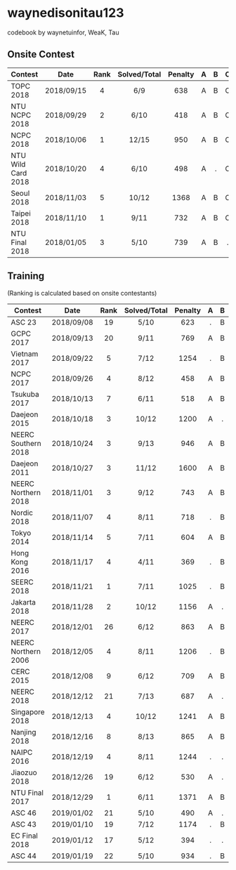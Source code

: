 waynedisonitau123
================

codebook by waynetuinfor, WeaK, Tau

## Onsite Contest
| Contest                  | Date          | Rank | Solved/Total | Penalty | A | B | C | D | E | F | G | H | I | J | K | L | M | N | O |
|--------------------------|:-------------:|:----:|:------------:|:-------:|:-:|:-:|:-:|:-:|:-:|:-:|:-:|:-:|:-:|:-:|:-:|:-:|:-:|:-:|:-:|
| TOPC 2018                | 2018/09/15    |   4  |     6/9      |   638   | A | B | C | D | E | F | . | . | . |
| NTU NCPC 2018            | 2018/09/29    |   2  |     6/10     |   418   | A | B | C | . | . | F | G | . | I | . | 
| NCPC 2018                | 2018/10/06    |   1  |    12/15     |   950   | A | B | C | D | E | F | G | H | I | J | . | . | M | . | O |
| NTU Wild Card 2018       | 2018/10/20    |   4  |     6/10     |   498   | A | . | C | . | E | F | . | H | . | J |
| Seoul 2018               | 2018/11/03    |   5  |    10/12     |   1368  | A | B | C | D | E | F | G | . | . | J | K | L |
| Taipei 2018              | 2018/11/10    |   1  |     9/11     |   732   | A | B | C | D | E | . | G | . | I | J | K |
| NTU Final 2018           | 2018/01/05    |   3  |     5/10     |   739   | A | B | . | D | E | . | . | . | I | . |


## Training
(Ranking is calculated based on onsite contestants)

| Contest                  | Date          | Rank | Solved/Total | Penalty | A | B | C | D | E | F | G | H | I | J | K | L | M |
|--------------------------|:-------------:|:----:|:------------:|:-------:|:-:|:-:|:-:|:-:|:-:|:-:|:-:|:-:|:-:|:-:|:-:|:-:|:-:|
| ASC 23                   | 2018/09/08    |  19  |     5/10     |   623   | . | B | . | . | E | . | G | H | I | . |
| GCPC 2017                | 2018/09/13    |  20  |     9/11     |   769   | A | B | C | D | E | F | G | . | I | . | K |
| Vietnam 2017             | 2018/09/22    |   5  |     7/12     |   1254  | . | B | C | . | E | F | . | H | I | J | . | . |
| NCPC 2017                | 2018/09/26    |   4  |     8/12     |   458   | A | B | C | D | E | F | . | H | I | . | . | . |
| Tsukuba 2017             | 2018/10/13    |   7  |     6/11     |   518   | A | B | C | . | . | F | G | . | I | . | . |
| Daejeon 2015             | 2018/10/18    |   3  |    10/12     |   1200  | A | . | C | . | E | F | G | H | I | J | K | L |
| NEERC Southern 2018      | 2018/10/24    |   3  |     9/13     |   946   | A | B | C | D | E | F | G | H | . | . | K | . | . |
| Daejeon 2011             | 2018/10/27    |   3  |    11/12     |   1600  | A | B | C | D | E | F | G | H | I | J | . | L |
| NEERC Northern 2018      | 2018/11/01    |   3  |     9/12     |   743   | A | B | C | . | E | F | . | H | I | . | K | L |
| Nordic 2018              | 2018/11/07    |   4  |     8/11     |   718   | . | B | C | D | E | . | . | H | I | J | K |
| Tokyo 2014               | 2018/11/14    |   5  |     7/11     |   604   | A | B | C | D | E | F | G | . | . | . | . |
| Hong Kong 2016           | 2018/11/17    |   4  |     4/11     |   369   | . | B | C | D | . | . | . | . | . | . | K |
| SEERC 2018               | 2018/11/21    |   1  |     7/11     |   1025  | . | B | C | D | E | . | . | . | I | J | K |
| Jakarta 2018             | 2018/11/28    |   2  |    10/12     |   1156  | A | . | C | D | . | F | G | H | I | J | K | L |
| NEERC 2017               | 2018/12/01    |  26  |     6/12     |   863   | A | B | C | D | E | . | . | . | . | . | . | L |
| NEERC Northern 2006      | 2018/12/05    |   4  |     8/11     |   1206  | . | B | C | D | . | F | G | H | . | J | K |
| CERC 2015                | 2018/12/08    |   9  |     6/12     |   709   | A | B | . | D | . | F | . | H | . | . | K | . |
| NEERC 2018               | 2018/12/12    |  21  |     7/13     |   687   | A | . | . | . | E | F | G | . | . | . | K | L | M |
| Singapore 2018           | 2018/12/13    |   4  |    10/12     |   1241  | A | B | C | D | . | F | G | H | . | J | K | L |
| Nanjing 2018             | 2018/12/16    |   8  |     8/13     |   865   | A | B | . | D | . | . | G | . | I | J | K | . | M |
| NAIPC 2016               | 2018/12/19    |   4  |     8/11     |   1244  | . | . | C | D | E | F | G | . | I | J | K |
| Jiaozuo 2018             | 2018/12/26    |  19  |     6/12     |   530   | A | . | . | D | E | F | . | H | I | . | . | . |
| NTU Final 2017           | 2018/12/29    |   1  |     6/11     |   1371  | A | B | . | . | . | F | G | H | . | J | . |
| ASC 46                   | 2019/01/02    |  21  |     5/10     |   490   | A | . | . | . | E | F | G | . | . | J |
| ASC 43                   | 2019/01/10    |  19  |     7/12     |   1174  | . | B | . | . | E | . | . | H | I | J | K | L |
| EC Final 2018            | 2019/01/12    |  17  |     5/12     |   394   | . | . | . | D | . | F | . | . | I | J | . | L |
| ASC 44                   | 2019/01/19    |  22  |     5/10     |   934   | . | B | C | . | E | . | . | H | I | . |
